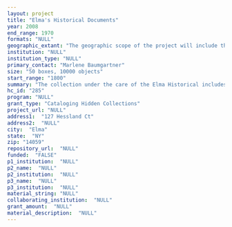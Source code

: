 ```yaml
--- 
layout: project 
title: "Elma's Historical Documents"
year: 2008
end_range: 1970
formats: "NULL"
geographic_extant: "The geographic scope of the project will include the Town of Elma, and the villages of Lancaster, Marilla and Wales."
institution: "NULL"
institution_type: "NULL"
primary_contact: "Marlene Baumgartner"
size: "50 boxes, 10000 objects"
start_range: "1800"
summary: "The collection under the care of the Elma Historical includes maps, journals, surveys, letters, ledgers, and other historic documents dating back to 1800 relating to the building of our Town. These records encompass all of Elma and surrounding towns of Lancaster, Marilla, the Town of Aurora and Wales. The documents can be broken down into topics, ie schools, political and community organizations. Many family documents include deeds, court records, pictures and scrapbooks relating to people in Elma. These items are valuable to the visitor wishing to explore their personal family history and geneology. Records include documents relating to the Ebenezers, when they were domiciled in Elma, and items of interest from the Seneca Nation and the Buffalo Creek Reservation. Topics include extensive records on the four covered bridges that were in Elma until 1921. These records include surveys, maps, letters and journals relative to the bridges. We have an records of the cemetaries in Elma including information on those cemetaries that are not already on line. Examples are family cemetaries that are located on private properties. The media,including newspapers from early Elma, film and audio records and equipment are permanent records of the lives and stories of local people, businesses, churches, sawmills and farms. This information is paramount in providing our residents, visitors and those interested in our local history with the tools and information they are seeking."
hc_id: "285"
program: "NULL"
grant_type: "Cataloging Hidden Collections"
project_url: "NULL"
address1:  "127 Hessland Ct"
address2:  "NULL"
city:  "Elma"
state:  "NY"
zip: "14059"
repository_url:  "NULL"
funded:  "FALSE"
p1_institution:  "NULL"
p2_name:  "NULL"
p2_institution:  "NULL"
p3_name:  "NULL"
p3_institution:  "NULL"
material_string: "NULL"
collaborating_institution:  "NULL"
grant_amount:  "NULL"
material_description:  "NULL"
---
```

